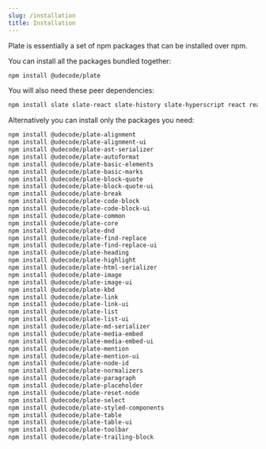 ```yaml
---
slug: /installation
title: Installation
---
```


Plate is essentially a set of npm packages that can be installed
over npm.

You can install all the packages bundled together:

```bash npm2yarn
npm install @udecode/plate
```

You will also need these peer dependencies:

```bash npm2yarn
npm install slate slate-react slate-history slate-hyperscript react react-dom styled-components
```

Alternatively you can install only the packages you need:

```bash npm2yarn
npm install @udecode/plate-alignment
npm install @udecode/plate-alignment-ui
npm install @udecode/plate-ast-serializer
npm install @udecode/plate-autoformat
npm install @udecode/plate-basic-elements
npm install @udecode/plate-basic-marks
npm install @udecode/plate-block-quote
npm install @udecode/plate-block-quote-ui
npm install @udecode/plate-break
npm install @udecode/plate-code-block
npm install @udecode/plate-code-block-ui
npm install @udecode/plate-common
npm install @udecode/plate-core
npm install @udecode/plate-dnd
npm install @udecode/plate-find-replace
npm install @udecode/plate-find-replace-ui
npm install @udecode/plate-heading
npm install @udecode/plate-highlight
npm install @udecode/plate-html-serializer
npm install @udecode/plate-image
npm install @udecode/plate-image-ui
npm install @udecode/plate-kbd
npm install @udecode/plate-link
npm install @udecode/plate-link-ui
npm install @udecode/plate-list
npm install @udecode/plate-list-ui
npm install @udecode/plate-md-serializer
npm install @udecode/plate-media-embed
npm install @udecode/plate-media-embed-ui
npm install @udecode/plate-mention
npm install @udecode/plate-mention-ui
npm install @udecode/plate-node-id
npm install @udecode/plate-normalizers
npm install @udecode/plate-paragraph
npm install @udecode/plate-placeholder
npm install @udecode/plate-reset-node
npm install @udecode/plate-select
npm install @udecode/plate-styled-components
npm install @udecode/plate-table
npm install @udecode/plate-table-ui
npm install @udecode/plate-toolbar
npm install @udecode/plate-trailing-block
```

